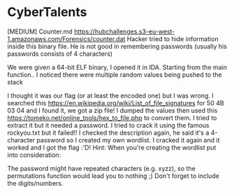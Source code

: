 # CyberTalents
[MEDIUM] Counter.md
https://hubchallenges.s3-eu-west-1.amazonaws.com/Forensics/counter.dat
Hacker tried to hide information inside this binary file.
He is not good in remembering passwords (usually his passwords consists of 4 characters)

We were given a 64-bit ELF binary, I opened it in IDA.
Starting from the main function.. I noticed there were multiple random values being pushed to the stack

I thought it was our flag (or at least the encoded one) but I was wrong.
I searched this https://en.wikipedia.org/wiki/List_of_file_signatures for 50 4B 03 04 and I found it, we got a zip file!
I dumped the values then used this https://tomeko.net/online_tools/hex_to_file.php to convert them.
I tried to extract it but it needed a password.
I tried to crack it using the famous rockyou.txt but it failed!!
I checked the description again, he said it's a 4-character password so I created my own wordlist.
I cracked it again and it worked and I got the flag :'D!
Hint: When you're creating the wordlist put into consideration:

The password might have repeated characters (e.g. xyzz), so the permutations function would lead you to nothing ;)
Don't forget to include the digits/numbers.

